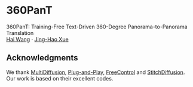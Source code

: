 # 360PanT
360PanT: Training-Free Text-Driven 360-Degree Panorama-to-Panorama Translation \
[Hai Wang](https://littlewhitesea.github.io/) · [Jing-Hao Xue](https://www.homepages.ucl.ac.uk/~ucakjxu/)

## Acknowledgments
We thank [MultiDiffusion](https://github.com/omerbt/MultiDiffusion), [Plug-and-Play](https://github.com/MichalGeyer/plug-and-play), [FreeControl](https://github.com/genforce/freecontrol) and [StitchDiffusion](https://github.com/littlewhitesea/StitchDiffusion). Our work is based on their excellent codes.

